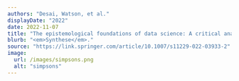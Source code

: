 ```yaml
---
authors: "Desai, Watson, et al."
displayDate: "2022"
date: 2022-11-07
title: "The epistemological foundations of data science: A critical analysis"
blurb: "<em>Synthese</em>."
source: "https://link.springer.com/article/10.1007/s11229-022-03933-2"
image:
  url: /images/simpsons.png
  alt: "simpsons"
---
```

